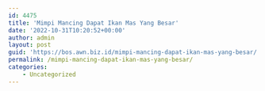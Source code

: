 ```yaml
---
id: 4475
title: 'Mimpi Mancing Dapat Ikan Mas Yang Besar'
date: '2022-10-31T10:20:52+00:00'
author: admin
layout: post
guid: 'https://bos.awn.biz.id/mimpi-mancing-dapat-ikan-mas-yang-besar/'
permalink: /mimpi-mancing-dapat-ikan-mas-yang-besar/
categories:
    - Uncategorized
---
```


